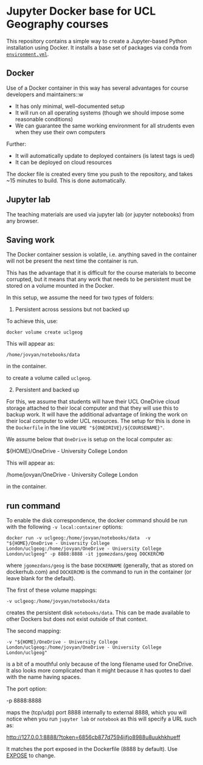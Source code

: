 # Jupyter Docker base for UCL Geography courses

This repository contains a simple way to create a Jupyter-based Python installation using Docker. It installs a base set of packages via conda from [`environment.yml`](environment.yml).


Docker
------

Use of a Docker container in this way has several advantages for course developers and maintainers::w

  * It has only minimal, well-documented setup  
  * It will run on all operating systems (though we should impose some reasonable conditions)
  * We can guarantee the same working environment for all strudents even when they use their own computers

Further:

  * It will automatically update to deployed containers (is latest tags is ued)
  * It can be deployed on cloud resources 
 
The docker file is created every time you push to the repository, and takes ~15 minutes to build. This is done automatically.

Jupyter lab
-----------

The teaching materials are used via jupyter lab (or jupyter notebooks) from any browser.

Saving work
-----------

The Docker container session is volatile, i.e. anything saved in the container will not be present the next time the container is run.

This has the advantage that it is difficult for the course materials to become corrupted, but it means that any work that needs to be persistent must be stored on a volume mounted in the Docker.

In this setup, we assume the need for two types of folders:

1. Persistent across sessions but not backed up

To achieve this, use:

    docker volume create uclgeog  

This will appear as:

    /home/jovyan/notebooks/data

in the container.

to create a volume called `uclgeog`.

2. Persistent and backed up 

For this, we assume that students will have their UCL OneDrive cloud storage attached to their local computer and that they will use this to backup work. 
It will have the additional advantage of linking the work on their local computer to wider UCL resources. The setup for this is done in the `Dockerfile` in the line `VOLUME "${ONEDRIVE}/${COURSENAME}"`.

We assume below that `OneDrive` is setup on the local computer as:

   ${HOME}/OneDrive - University College London

This will appear as:

   /home/jovyan/OneDrive - University College London

in the container. 

run command
-----------

To enable the disk correspondence, the docker command should be run with the following `-v local:container` options:

    docker run -v uclgeog:/home/jovyan/notebooks/data  -v "${HOME}/OneDrive - University College London/uclgeog:/home/jovyan/OneDrive - University College London/uclgeog" -p 8888:8888 -it jgomezdans/geog DOCKERCMD 

where `jgomezdans/geog` is the base `DOCKERNAME` (generally, that as stored on dockerhub.com) and `DOCKERCMD` is the command to run in the container (or leave blank for the default).


The first of these volume mappings:

    -v uclgeog:/home/jovyan/notebooks/data

creates the persistent disk `notebooks/data`. This can be made available to other Dockers but does not exist outside of that context.

The second mapping:

    -v "${HOME}/OneDrive - University College London/uclgeog:/home/jovyan/OneDrive - University College London/uclgeog"

is a bit of a mouthful only because of the long filename used for OneDrive. It also looks more complicated than it might because it has quotes to dael with the name having spaces.

The port option:

   -p 8888:8888

maps the (tcp/udp) port 8888 internally to external 8888, which you will notice when you run `jupyter lab` or `notebook` as this will specify a URL such as:

   http://127.0.0.1:8888/?token=6856cb877d7594ijfjo8988u8uukhkhueff

It matches the port exposed in the Dockerfile (8888 by default). Use [EXPOSE](https://docs.docker.com/engine/reference/builder/) to change. 

